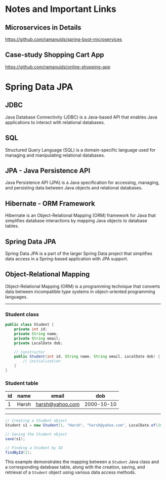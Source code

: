 # Notes and Important Links

## Microservices in Details

https://github.com/ramanujds/spring-boot-microservices

## Case-study Shopping Cart App

https://github.com/ramanujds/online-shopping-app

# Spring Data JPA

## JDBC

Java Database Connectivity (JDBC) is a Java-based API that enables Java applications to interact with relational databases.

## SQL

Structured Query Language (SQL) is a domain-specific language used for managing and manipulating relational databases.

## JPA - Java Persistence API

Java Persistence API (JPA) is a Java specification for accessing, managing, and persisting data between Java objects and relational databases.

## Hibernate - ORM Framework

Hibernate is an Object-Relational Mapping (ORM) framework for Java that simplifies database interactions by mapping Java objects to database tables.

## Spring Data JPA

Spring Data JPA is a part of the larger Spring Data project that simplifies data access in a Spring-based application with JPA support.

## Object-Relational Mapping

Object-Relational Mapping (ORM) is a programming technique that converts data between incompatible type systems in object-oriented programming languages.

---

### Student class

```java
public class Student {
    private int id;
    private String name;
    private String email;
    private LocalDate dob;

    // Constructor
    public Student(int id, String name, String email, LocalDate dob) {
        // initialization
    }
}
```

### Student table

| id  | name  | email              | dob       |
| --- | ----- | ------------------ | --------- |
| 1   | Harsh | harsh@yahoo.com    | 2000-10-10 |

---

```java
// Creating a Student object
Student s1 = new Student(1, "Harsh", "harsh@yahoo.com", LocalDate.of(2000, 10, 10));

// Saving the Student object
save(s1);

// Finding a Student by ID
findById(1);
```

This example demonstrates the mapping between a `Student` Java class and a corresponding database table, along with the creation, saving, and retrieval of a `Student` object using various data access methods.
